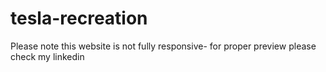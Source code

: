 # tesla-recreation
Please note this website is not fully responsive- for proper preview please check my linkedin

